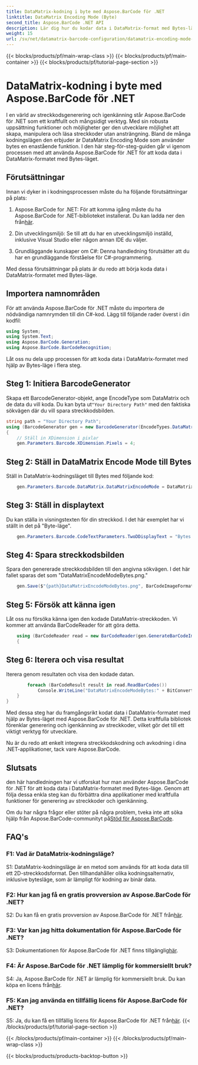 ```yaml
---
title: DataMatrix-kodning i byte med Aspose.BarCode för .NET
linktitle: DataMatrix Encoding Mode (Byte)
second_title: Aspose.BarCode .NET API
description: Lär dig hur du kodar data i DataMatrix-format med Bytes-läge med Aspose.BarCode för .NET. Följ vår steg-för-steg-guide för generering och igenkänning av streckkoder.
weight: 15
url: /sv/net/datamatrix-barcode-configuration/datamatrix-encoding-mode-bytes/
---
```


{{< blocks/products/pf/main-wrap-class >}}
{{< blocks/products/pf/main-container >}}
{{< blocks/products/pf/tutorial-page-section >}}

# DataMatrix-kodning i byte med Aspose.BarCode för .NET

I en värld av streckkodsgenerering och igenkänning står Aspose.BarCode för .NET som ett kraftfullt och mångsidigt verktyg. Med sin robusta uppsättning funktioner och möjligheter ger den utvecklare möjlighet att skapa, manipulera och läsa streckkoder utan ansträngning. Bland de många kodningslägen den erbjuder är DataMatrix Encoding Mode som använder bytes en enastående funktion. I den här steg-för-steg-guiden går vi igenom processen med att använda Aspose.BarCode för .NET för att koda data i DataMatrix-formatet med Bytes-läget.

## Förutsättningar

Innan vi dyker in i kodningsprocessen måste du ha följande förutsättningar på plats:

1.  Aspose.BarCode for .NET: För att komma igång måste du ha Aspose.BarCode for .NET-biblioteket installerat. Du kan ladda ner den från[här](https://releases.aspose.com/barcode/net/).

2. Din utvecklingsmiljö: Se till att du har en utvecklingsmiljö inställd, inklusive Visual Studio eller någon annan IDE du väljer.

3. Grundläggande kunskaper om C#: Denna handledning förutsätter att du har en grundläggande förståelse för C#-programmering.

Med dessa förutsättningar på plats är du redo att börja koda data i DataMatrix-formatet med Bytes-läge.

## Importera namnområden

För att använda Aspose.BarCode för .NET måste du importera de nödvändiga namnrymden till din C#-kod. Lägg till följande rader överst i din kodfil:

```csharp
using System;
using System.Text;
using Aspose.BarCode.Generation;
using Aspose.BarCode.BarCodeRecognition;
```

Låt oss nu dela upp processen för att koda data i DataMatrix-formatet med hjälp av Bytes-läge i flera steg.

## Steg 1: Initiera BarcodeGenerator

 Skapa ett BarcodeGenerator-objekt, ange EncodeType som DataMatrix och de data du vill koda. Du kan byta ut`"Your Directory Path"` med den faktiska sökvägen där du vill spara streckkodsbilden.

```csharp
string path = "Your Directory Path";
using (BarcodeGenerator gen = new BarcodeGenerator(EncodeTypes.DataMatrix, strBld.ToString()))
{
    // Ställ in XDimension i pixlar
    gen.Parameters.Barcode.XDimension.Pixels = 4;
```

## Steg 2: Ställ in DataMatrix Encode Mode till Bytes

Ställ in DataMatrix-kodningsläget till Bytes med följande kod:

```csharp
    gen.Parameters.Barcode.DataMatrix.DataMatrixEncodeMode = DataMatrixEncodeMode.Bytes;
```

## Steg 3: Ställ in displaytext

Du kan ställa in visningstexten för din streckkod. I det här exemplet har vi ställt in det på "Byte-läge".

```csharp
    gen.Parameters.Barcode.CodeTextParameters.TwoDDisplayText = "Bytes mode";
```

## Steg 4: Spara streckkodsbilden

Spara den genererade streckkodsbilden till den angivna sökvägen. I det här fallet sparas det som "DataMatrixEncodeModeBytes.png."

```csharp
    gen.Save($"{path}DataMatrixEncodeModeBytes.png", BarCodeImageFormat.Png);
```

## Steg 5: Försök att känna igen

Låt oss nu försöka känna igen den kodade DataMatrix-streckkoden. Vi kommer att använda BarCodeReader för att göra detta.

```csharp
    using (BarCodeReader read = new BarCodeReader(gen.GenerateBarCodeImage(), DecodeType.DataMatrix))
    {
```

## Steg 6: Iterera och visa resultat

Iterera genom resultaten och visa den kodade datan.

```csharp
        foreach (BarCodeResult result in read.ReadBarCodes())
            Console.WriteLine("DataMatrixEncodeModeBytes:" + BitConverter.ToString(result.CodeBytes));
    }
}
```

Med dessa steg har du framgångsrikt kodat data i DataMatrix-formatet med hjälp av Bytes-läget med Aspose.BarCode för .NET. Detta kraftfulla bibliotek förenklar generering och igenkänning av streckkoder, vilket gör det till ett viktigt verktyg för utvecklare.

Nu är du redo att enkelt integrera streckkodskodning och avkodning i dina .NET-applikationer, tack vare Aspose.BarCode.

## Slutsats

den här handledningen har vi utforskat hur man använder Aspose.BarCode för .NET för att koda data i DataMatrix-formatet med Bytes-läge. Genom att följa dessa enkla steg kan du förbättra dina applikationer med kraftfulla funktioner för generering av streckkoder och igenkänning.

 Om du har några frågor eller stöter på några problem, tveka inte att söka hjälp från Aspose.BarCode-communityt på[Stöd för Aspose.BarCode](https://forum.aspose.com/c/barcode/13).

## FAQ's

### F1: Vad är DataMatrix-kodningsläge?

S1: DataMatrix-kodningsläge är en metod som används för att koda data till ett 2D-streckkodsformat. Den tillhandahåller olika kodningsalternativ, inklusive bytesläge, som är lämpligt för kodning av binär data.

### F2: Hur kan jag få en gratis provversion av Aspose.BarCode för .NET?

 S2: Du kan få en gratis provversion av Aspose.BarCode för .NET från[här](https://releases.aspose.com/).

### F3: Var kan jag hitta dokumentation för Aspose.BarCode för .NET?

 S3: Dokumentationen för Aspose.BarCode för .NET finns tillgänglig[här](https://reference.aspose.com/barcode/net/).

### F4: Är Aspose.BarCode för .NET lämplig för kommersiellt bruk?

S4: Ja, Aspose.BarCode för .NET är lämplig för kommersiellt bruk. Du kan köpa en licens från[här](https://purchase.aspose.com/buy).

### F5: Kan jag använda en tillfällig licens för Aspose.BarCode för .NET?

 S5: Ja, du kan få en tillfällig licens för Aspose.BarCode för .NET från[här](https://purchase.aspose.com/temporary-license/).
{{< /blocks/products/pf/tutorial-page-section >}}

{{< /blocks/products/pf/main-container >}}
{{< /blocks/products/pf/main-wrap-class >}}

{{< blocks/products/products-backtop-button >}}
